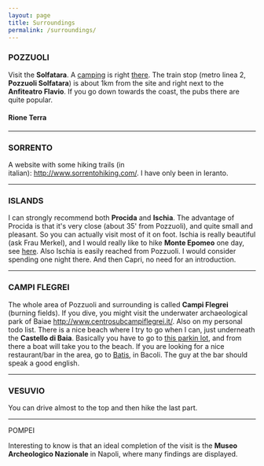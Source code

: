 ```yaml
---
layout: page
title: Surroundings
permalink: /surroundings/
---
```


### POZZUOLI


Visit the **Solfatara**.
A [camping](http://www.solfatara.it/camping/en/text.php?id=camping&m=camping) is
right [there](http://goo.gl/maps/kxVhp). The train stop (metro linea 2, **Pozzuoli Solfatara**)
is about 1km from the site and right next to the **Anfiteatro Flavio**. If you go
down towards the coast, the pubs there are quite popular.

#### Rione Terra

------------------------------------------------------------------------

### SORRENTO



A website with some hiking trails (in italian): <http://www.sorrentohiking.com/>. I have only
been in Ieranto.

------------------------------------------------------------------------

### ISLANDS

I can strongly recommend both **Procida** and **Ischia**. The advantage
of Procida is that it's very close (about 35' from Pozzuoli), and quite
small and pleasant. So you can actually visit most of it on foot. Ischia
is really beautiful (ask Frau Merkel), and I would really like to hike
**Monte Epomeo** one day,
see [here](http://www.tripadvisor.com/ShowUserReviews-g187784-d246269-r130152881-Monte_Epomeo-Ischia_Campania.html).
Also Ischia is easily reached from Pozzuoli. I would consider spending
one night there. And then Capri, no need for an introduction.


------------------------------------------------------------------------

### CAMPI FLEGREI

The whole area of Pozzuoli and surrounding is called **Campi Flegrei**
(burning fields). If you dive, you might visit the underwater
archaeological park of Baiae <http://www.centrosubcampiflegrei.it/>.
Also on my personal todo list. There is a nice beach where I try
to go when I can, just underneath the **Castello di Baia**. Basically
you have to go to [this parkin lot](http://goo.gl/maps/ucvdz), and from
there a boat will take you to the beach. If you are
looking for a nice restaurant/bar in the area, go
to [Batis](http://www.batis.it/index.html), in Bacoli. The guy at the
bar should speak a good english.

------------------------------------------------------------------------

### VESUVIO

You can drive almost to the top and then hike the last part.

------------------------------------------------------------------------

POMPEI

Interesting to know is that an ideal completion of the visit is the
**Museo Archeologico Nazionale** in Napoli, where many findings are
displayed.
